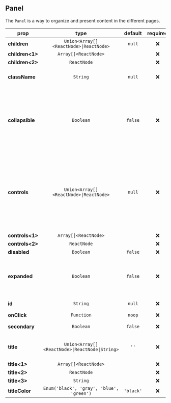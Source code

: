 ## Panel

The `Panel` is a way to organize and present content in the different pages.

prop | type | default | required | description
---- | :----: | :-------: | :--------: | -----------
**children** | `Union<Array[]<ReactNode>\|ReactNode>` | `null` | :x: | 
**children<1>** | `Array[]<ReactNode>` |  | :x: | 
**children<2>** | `ReactNode` |  | :x: | 
**className** | `String` | `null` | :x: | Additional class names
**collapsible** | `Boolean` | `false` | :x: | If true, the `Panel` can expand and collapse its contents. Starts out as collapsed in the first render.
**controls** | `Union<Array[]<ReactNode>\|ReactNode>` | `null` | :x: | Some buttons, links or other HTML content to be placed on the right part of the header next to the title.
**controls<1>** | `Array[]<ReactNode>` |  | :x: | 
**controls<2>** | `ReactNode` |  | :x: | 
**disabled** | `Boolean` | `false` | :x: | 
**expanded** | `Boolean` | `false` | :x: | If true, starts out as expanded in the first render
**id** | `String` | `null` | :x: | HTML id attribute
**onClick** | `Function` | `noop` | :x: | 
**secondary** | `Boolean` | `false` | :x: | Alternative styling
**title** | `Union<Array[]<ReactNode>\|ReactNode\|String>` | `''` | :x: | Heading in the header of the `Panel`
**title<1>** | `Array[]<ReactNode>` |  | :x: | 
**title<2>** | `ReactNode` |  | :x: | 
**title<3>** | `String` |  | :x: | 
**titleColor** | `Enum('black', 'gray', 'blue', 'green')` | `'black'` | :x: | 

